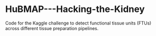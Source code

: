 # HuBMAP---Hacking-the-Kidney
Code for the Kaggle challenge to detect functional tissue units (FTUs) across different tissue preparation pipelines.

